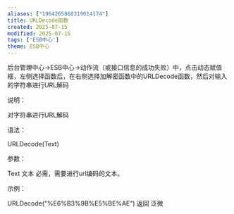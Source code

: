 ```yaml
---
aliases: ["1964265860319014174"]
title: URLDecode函数
created: 2025-07-15
modified: 2025-07-15
tags: ['ESB中心']
theme: ESB中心
---
```


后台管理中心->ESB中心->动作流（或接口信息的成功失败）中，点击动态赋值框，左侧选择函数后，在右侧选择加解密函数中的URLDecode函数，然后对输入的字符串进行URL解码

说明：

对字符串进行URL解码

语法：

URLDecode(Text)

参数：

Text 文本 必需，需要进行url编码的文本。

示例：

URLDecode("%E6%B3%9B%E5%BE%AE") 返回 泛微